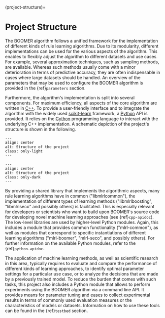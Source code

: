 (project-structure)=

# Project Structure

The BOOMER algorithm follows a unified framework for the implementation of different kinds of rule learning algorithms. Due to its modularity, different implementations can be used for the various aspects of the algorithm. This enables to flexibly adjust the algorithm to different datasets and use cases. For example, several approximation techniques, such as sampling methods, are available. Whereas such methods usually come with a minor deterioration in terms of predictive accuracy, they are often indispensable in cases where large datasets should be handled. An overview of the parameters that may be used to configure the BOOMER algorithm is provided in the {ref}`parameters` section.

Furthermore, the algorithm's implementation is split into several components. For maximum efficiency, all aspects of the core algorithm are written in [C++](https://en.wikipedia.org/wiki/C%2B%2B). To provide a user-friendly interface and to integrate the algorithm with the widely used [scikit-learn](https://scikit-learn.org) framework, a [Python](<https://en.wikipedia.org/wiki/Python_(programming_language)>) API is provided. It relies on the [Cython](https://en.wikipedia.org/wiki/Cython) programming language to interact with the underlying C++ implementation. A schematic depiction of the project's structure is shown in the following.

```{image} ../_static/project_structure_light.svg
---
align: center
alt: Structure of the project
class: only-light
---
```

```{image} ../_static/project_structure_dark.svg
---
align: center
alt: Structure of the project
class: only-dark
---
```

By providing a shared library that implements the algorithmic aspects, many rule learning algorithms have in common ("libmlrlcommon"), the implementation of different types of learning methods ("libmlrlboosting", "libmlrlseco" and possibly others) is facilitated. This is especially relevant for developers or scientists who want to build upon BOOMER's source code for developing novel machine learning approaches (see {ref}`cpp-apidoc`). The low-level libraries are used by higher-level Python modules. Again, this includes a module that provides common functionality ("mlrl-common"), as well as modules that correspond to specific instantiations of different learning algorithms ("mlrl-boomer", "mlrl-seco", and possibly others). For further information on the available Python modules, refer to the {ref}`python-apidoc`.

The application of machine learning methods, as well as scientific research in this area, typically requires to evaluate and compare the performance of different kinds of learning approaches, to identify optimal parameter settings for a particular use case, or to analyze the decisions that are made by a previously trained model. To reduce the burden that comes with such tasks, this project also includes a Python module that allows to perform experiments using the BOOMER algorithm via a command line API. It provides means for parameter tuning and eases to collect experimental results in terms of commonly used evaluation measures or the characteristics of models or datasets. Information on how to use these tools can be found in the {ref}`testbed` section.
